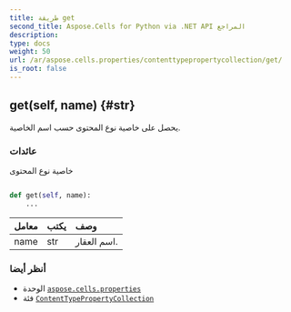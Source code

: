 ```yaml
---
title: طريقة get
second_title: Aspose.Cells for Python via .NET API المراجع
description:
type: docs
weight: 50
url: /ar/aspose.cells.properties/contenttypepropertycollection/get/
is_root: false
---
```

##  get(self, name) {#str}
يحصل على خاصية نوع المحتوى حسب اسم الخاصية.


###  عائدات

خاصية نوع المحتوى


```python

def get(self, name):
    ...
```


| معامل| يكتب| وصف|
| :- | :- | :- |
| name | str | اسم العقار.|



###  أنظر أيضا
* الوحدة [`aspose.cells.properties`](../../)
* فئة [`ContentTypePropertyCollection`](/cells/python-net/ar/aspose.cells.properties/contenttypepropertycollection)
